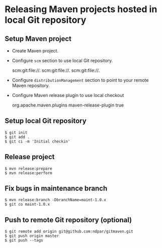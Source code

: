 # Releasing Maven projects hosted in local Git repository

## Setup Maven project

- Create Maven project.
- Configure `scm` section to use local Git repository.

    <scm>
        <connection>scm:git:file://.</connection>
        <developerConnection>scm:git:file://.</developerConnection>
        <url>scm:git:file://.</url>
    </scm>

- Configure `distributionManagement` section to point to your remote Maven repository.
- Configure Maven release plugin to use local checkout

    <plugin>
        <groupId>org.apache.maven.plugins</groupId>
        <artifactId>maven-release-plugin</artifactId>
        <configuration>
            <localCheckout>true</localCheckout>
        </configuration>
    </plugin>

## Setup local Git repository

    $ git init
    $ git add .
    $ git ci -m 'Initial checkin'

## Release project

    $ mvn release:prepare
    $ mvn release:perform

## Fix bugs in maintenance branch

    $ mvn release:branch -DbranchName=maint-1.0.x
    $ git co maint-1.0.x

## Push to remote Git repository (optional)

    $ git remote add origin git@github.com:ndpar/gitmaven.git
    $ git push origin master
    $ git push --tags

